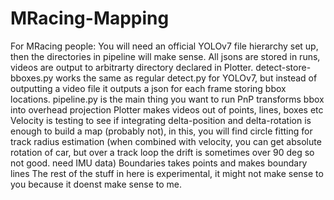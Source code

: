 # MRacing-Mapping

For MRacing people:
You will need an official YOLOv7 file hierarchy set up, then the directories in pipeline will make sense. All jsons are stored in runs, videos are output to arbitrarty directory declared in Plotter.
detect-store-bboxes.py works the same as regular detect.py for YOLOv7, but instead of outputting a video file it outputs a json for each frame storing bbox locations.
pipeline.py is the main thing you want to run
PnP transforms bbox into overhead projection
Plotter makes videos out of points, lines, boxes etc
Velocity is testing to see if integrating delta-position and delta-rotation is enough to build a map (probably not), in this, you will find circle fitting for track radius estimation (when combined with velocity, you can get absolute rotation of car, but over a track loop the drift is sometimes over 90 deg so not good. need IMU data)
Boundaries takes points and makes boundary lines
The rest of the stuff in here is experimental, it might not make sense to you because it doenst make sense to me.
